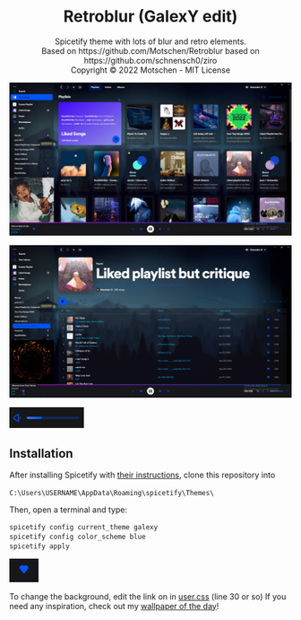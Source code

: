 
<h1 align="center">Retroblur (GalexY edit)</h1>
<p align="center">Spicetify theme with lots of blur and retro elements.<br>
Based on https://github.com/Motschen/Retroblur based on https://github.com/schnensch0/ziro <br>
Copyright © 2022 Motschen - MIT License<br>


![Home](preview/Home-Page.jpg)

![Playlist](preview/Playlist-Page.png)

![Volume Slider](preview/Volume-Slider.gif)

</p>

## Installation

After installing Spicetify with [their instructions](https://spicetify.app/docs/getting-started), 
clone this repository into 

`C:\Users\USERNAME\AppData\Roaming\spicetify\Themes\`


Then, open a terminal and type:

```bash
spicetify config current_theme galexy
spicetify config color_scheme blue
spicetify apply
```

![Like Button](preview/Like-Button.gif)

To change the background, 
edit the link on in [user.css](https://github.com/GalexY727/Retroblur-GalexY/blob/main/user.css#L30) (line 30 or so)
If you need any inspiration, check out my [wallpaper of the day](https://github.com/galexy727)!